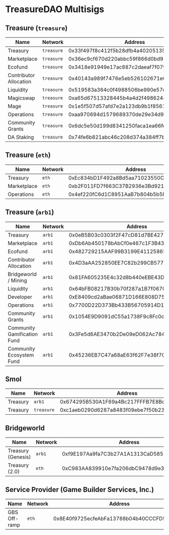 # TreasureDAO Multisigs

## Treasure (`treasure`)
| Name | Network | Address | Explorer |
| ------------- | ------------- | ------------- | ------------- |
| Treasury | `treasure` | 0x33f497f8c412f5b28dfb4a402051359cbfb9406f | [Link](https://treasurescan.io/address/0x33f497f8c412f5b28dfb4a402051359cbfb9406f) |
| Marketplace | `treasure` | 0x36ec9cf670d220abbc59f866d0bd916166f22b1d | [Link](https://treasurescan.io/address/0x36ec9cf670d220abbc59f866d0bd916166f22b1d) |
| Ecofund | `treasure` | 0x3418e91949e17ac887c2daeaf7f0799ea9f38f22 | [Link](https://treasurescan.io/address/0x3418e91949e17ac887c2daeaf7f0799ea9f38f22) |
| Contributor Allocation | `treasure` | 0x40143a989f7476e5eb526102671e070e292cd4c8 | [Link](https://treasurescan.io/address/0x40143a989f7476e5eb526102671e070e292cd4c8) |
| Liquidity | `treasure` | 0x519583a364c0f4988506be990e57d0d7fbeacecc | [Link](https://treasurescan.io/address/0x519583a364c0f4988506be990e57d0d7fbeacecc) |
| Magicswap | `treasure` | 0xa65d67513328445b4a4d2f498624483c2601dda4 | [Link](https://treasurescan.io/address/0xa65d67513328445b4a4d2f498624483c2601dda4) |
| Mage | `treasure` | 0x1e5f507d57afd7e2a123db9b1f8561705a8aaf53 | [Link](https://treasurescan.io/address/0x1e5f507d57afd7e2a123db9b1f8561705a8aaf53) |
| Operations | `treasure` | 0xaa970694d1579689370de29e34d9e9eee1d3141a | [Link](https://treasurescan.io/address/0xaa970694d1579689370de29e34d9e9eee1d3141a) |
| Community Grants | `treasure` | 0x6dc5e50d199d8341250faca1ea66fc5ecd9ca34f | [Link](https://treasurescan.io/address/0x6dc5e50d199d8341250faca1ea66fc5ecd9ca34f) |
| DA Staking | `treasure` | 0x74fe6b821abc46c208d374a384ff7bcde5fc6f69 | [Link](https://treasurescan.io/address/0x74fe6b821abc46c208d374a384ff7bcde5fc6f69) |

## Treasure (`eth`)
| Name | Network | Address | Explorer |
| ------------- | ------------- | ------------- | ------------- |
| Treasury | `eth` | 0xEc834bD1F492a8Bd5aa71023550C44D4fB14632A | [Link](https://etherscan.io/address/0xEc834bD1F492a8Bd5aa71023550C44D4fB14632A) |
| Marketplace | `eth` | 0xb2F011FD7f663C37B2936e3Bd921d3ACcB90B416 | [Link](https://etherscan.io/address/0xb2F011FD7f663C37B2936e3Bd921d3ACcB90B416) |
| Operations | `eth` | 0x4ef220fC6d1C8951AaB7b804b5b5EED21D7A5150 | [Link](https://etherscan.io/address/0x4ef220fC6d1C8951AaB7b804b5b5EED21D7A5150) |

## Treasure (`arb1`)
| Name | Network | Address | Explorer |
| ------------- | ------------- | ------------- | ------------- |
| Treasury | `arb1` | 0x0eB5B03c0303f2F47cD81d7BE4275AF8Ed347576 | [Link](https://arbiscan.io/address/0x0eB5B03c0303f2F47cD81d7BE4275AF8Ed347576) |
| Marketplace | `arb1` | 0xDb6Ab450178bAbCf0e467c1F3B436050d907E233 | [Link](https://arbiscan.io/address/0xDb6Ab450178bAbCf0e467c1F3B436050d907E233) |
| Ecofund | `arb1` | 0x482729215AAF99B3199E41125865821ed5A4978a | [Link](https://arbiscan.io/address/0x482729215AAF99B3199E41125865821ed5A4978a) |
| Contributor Allocation | `arb1` | 0x4D3aAA252850EE7C82b299CB5778925BBE92f1fC | [Link](https://arbiscan.io/address/0x4D3aAA252850EE7C82b299CB5778925BBE92f1fC) |
| Bridgeworld / Mining | `arb1` | 0x81FA605235E4c32d8b440eEBE43D82e9E083166b | [Link](https://arbiscan.io/address/0x81FA605235E4c32d8b440eEBE43D82e9E083166b) |
| Liquidity | `arb1` | 0x64bFB08217B30b70f287a1B7f0670BDD49F8A13f | [Link](https://arbiscan.io/address/0x64bFB08217B30b70f287a1B7f0670BDD49F8A13f) |
| Developer | `arb1` | 0xE8409cd2aBae06871D166E808D75aDdb0537033A | [Link](https://arbiscan.io/address/0xE8409cd2aBae06871D166E808D75aDdb0537033A) |
| Operations | `arb1` | 0x7700D22D373Bb433B56705914D114144e8caDad3 | [Link](https://arbiscan.io/address/0x7700D22D373Bb433B56705914D114144e8caDad3) |
| Community Grants | `arb1` | 0x1054E9D9091dC55a1738F9c8Fc0c79E59E222804 | [Link](https://arbiscan.io/address/0x1054E9D9091dC55a1738F9c8Fc0c79E59E222804) |
| Community Gamification Fund | `arb1` | 0x3Fe5d6AE3470b2De09eD062Ac78444E44Aa0cACe | [Link](https://arbiscan.io/address/0x3Fe5d6AE3470b2De09eD062Ac78444E44Aa0cACe) |
| Community Ecosystem Fund | `arb1` | 0x45236EB7C47a68aE63f62F7e38f7C2F864f2Ad14 | [Link](https://arbiscan.io/address/0x45236EB7C47a68aE63f62F7e38f7C2F864f2Ad14) |

## Smol
| Name | Network | Address | Explorer |
| ------------- | ------------- | ------------- | ------------- |
| Treasury | `arb1` | 0x674295B530A1F69a4Bc217FFFB7E8BcDF9971678 | [Link](https://arbiscan.io/address/0x674295B530A1F69a4Bc217FFFB7E8BcDF9971678) |
| Treasury | `treasure` | 0xc1aeb0290d6287a8483f09ebe7f50b236b6e703c | [Link](https://treasurescan.io/address/0xc1aeb0290d6287a8483f09ebe7f50b236b6e703c) |

## Bridgeworld
| Name | Network | Address | Explorer |
| ------------- | ------------- | ------------- | ------------- |
| Treasury (Genesis) | `arb1` | 0xf9E197Aa9fa7C3b27A1A1313CaD5851B55F2FD71 | [Link](https://arbiscan.io/address/0xf9E197Aa9fa7C3b27A1A1313CaD5851B55F2FD71) |
| Treasury (2.0) | `eth` | 0xC983AA839910e7fa206dbC9478d9e3bbDFb88515 | [Link](https://etherscan.io/address/0xC983AA839910e7fa206dbC9478d9e3bbDFb88515) |

## Service Provider (Game Builder Services, Inc.)
| Name | Network | Address | Explorer |
| ------------- | ------------- | ------------- | ------------- |
| GBS Off-ramp | `eth` | 0x8E40f9725ecfeAbFa13788b04b40CCCFD5d6d9C4| [Link](https://etherscan.io/address/0x8E40f9725ecfeAbFa13788b04b40CCCFD5d6d9C4) 
